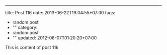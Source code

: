 ---
title: Post 116
date: 2013-06-22T19:04:55+07:00
tags:
  - random post
  - ""
category:
  - random post
  - ""
updated: 2012-08-07T01:20:20+07:00

This is content of post 116